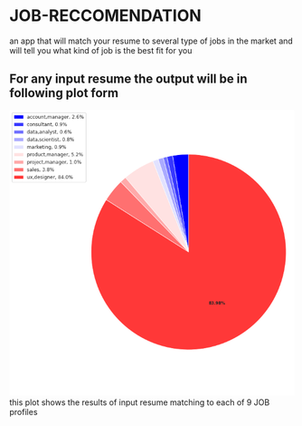 # JOB-RECCOMENDATION
an app that will match your resume to several type of jobs in the market and will tell you what kind of job is the best fit for you

## For any input resume the output will be in following plot form

![alt text](https://github.com/snehaNegi/JOB-RECCOMENDATION/blob/main/chart.png)
this plot shows the results of input resume matching to each of 9 JOB profiles
